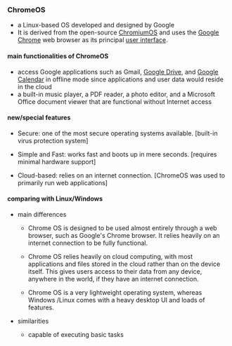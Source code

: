 ### ChromeOS

- a Linux-based OS developed and designed by Google
- It is derived from the open-source [ChromiumOS](https://en.wikipedia.org/wiki/ChromiumOS) and uses the [Google Chrome](https://en.wikipedia.org/wiki/Google_Chrome) web browser as its principal [user interface](https://en.wikipedia.org/wiki/User_interface).



#### main functionalities of ChromeOS

- access Google applications such as Gmail, [Google Drive,](https://www.infiflex.com/how-to-mount-google-drive-as-a-disk-on-a-linux-server) and [Google Calendar](https://www.infiflex.com/g-suite-contacts-calendar--tasks-can-also-be-synced-with-outlook-apart-from-mails) in offline mode since applications and user data would reside in the cloud
-  a built-in music player, a PDF reader,  a photo editor, and a Microsoft[ ](https://en.wikipedia.org/wiki/Microsoft_Office)Office document viewer that are functional without Internet access



#### new/special features

- Secure: one of the most secure operating systems available. [built-in virus protection system]
- Simple and Fast: works fast and boots up in mere seconds. [requires minimal hardware support]

- Cloud-based: relies on an internet connection. [ChromeOS was used to primarily run web applications]

#### comparing with Linux/Windows

- main differences

  -  Chrome OS is designed to be used almost entirely through a web browser, such as Google's Chrome browser. It relies heavily on an internet connection to be fully functional.

  -  Chrome OS relies heavily on cloud computing, with most applications and files stored in the cloud rather than on the device itself. This gives users access to their data from any device, anywhere in the world, if they have an internet connection.
  - Chrome OS is a very lightweight operating system, whereas Windows /Linux comes with a heavy desktop UI and loads of features.

- similarities
  - capable of executing basic tasks



